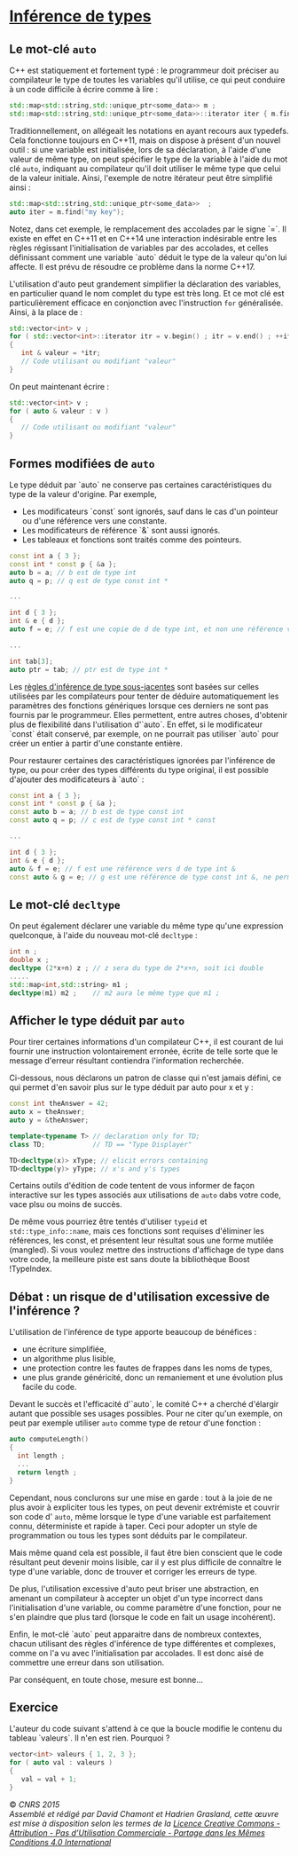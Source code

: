 # [Inférence de types](TheorieFonctionnelleConcurrente.md)

## Le mot-clé `auto`

C++ est statiquement et fortement typé : le programmeur doit préciser au compilateur le type de toutes les variables qu'il utilise, ce qui peut conduire à un code difficile à écrire comme à lire :

``` cpp
std::map<std::string,std::unique_ptr<some_data>> m ;
std::map<std::string,std::unique_ptr<some_data>>::iterator iter { m.find("my key") } ;
```

Traditionnellement, on allégeait les notations en ayant recours aux typedefs. Cela fonctionne toujours en C++11, mais on dispose à présent d'un nouvel outil : si une variable est initialisée, lors de sa déclaration, à l'aide d'une valeur de même type, on peut spécifier le type de la variable à l'aide du mot clé `auto`, indiquant au compilateur qu'il doit utiliser le même type que celui de la valeur initiale. Ainsi, l'exemple de notre itérateur peut être simplifié ainsi :

``` cpp
std::map<std::string,std::unique_ptr<some_data>>  ;
auto iter = m.find("my key");
```

Notez, dans cet exemple, le remplacement des accolades par le signe \`=\`. Il existe en effet en C++11 et en C++14 une interaction indésirable entre les règles régissant l'initialisation de variables par des accolades, et celles définissant comment une variable \`auto\` déduit le type de la valeur qu'on lui affecte. Il est prévu de résoudre ce problème dans la norme C++17.

L'utilisation d'auto peut grandement simplifier la déclaration des variables, en particulier quand le nom complet du type est très long. Et ce mot clé est particulièrement efficace en conjonction avec l'instruction `for` généralisée. Ainsi, à la place de :

``` cpp
std::vector<int> v ;
for ( std::vector<int>::iterator itr = v.begin() ; itr = v.end() ; ++itr )
{
   int & valeur = *itr;
   // Code utilisant ou modifiant "valeur"
}
```

On peut maintenant écrire :

``` cpp
std::vector<int> v ;
for ( auto & valeur : v )
{
   // Code utilisant ou modifiant "valeur"
}
```

## Formes modifiées de `auto`

Le type déduit par \`auto\` ne conserve pas certaines caractéristiques du type de la valeur d'origine. Par exemple,

  - Les modificateurs \`const\` sont ignorés, sauf dans le cas d'un pointeur ou d'une référence vers une constante.
  - Les modificateurs de référence \`&\` sont aussi ignorés.
  - Les tableaux et fonctions sont traités comme des pointeurs.

<!-- end list -->

``` cpp
const int a { 3 };
const int * const p { &a };
auto b = a; // b est de type int
auto q = p; // q est de type const int *

...

int d { 3 };
int & e { d };
auto f = e; // f est une copie de d de type int, et non une référence vers d de type int &

...

int tab[3];
auto ptr = tab; // ptr est de type int *
```

Les [règles d'inférence de type sous-jacentes](http://en.cppreference.com/w/cpp/language/template_argument_deduction#Other_contexts) sont basées sur celles utilisées par les compilateurs pour tenter de déduire automatiquement les paramètres des fonctions génériques lorsque ces derniers ne sont pas fournis par le programmeur. Elles permettent, entre autres choses, d'obtenir plus de flexibilité dans l'utilisation d'\`auto\`. En effet, si le modificateur \`const\` était conservé, par exemple, on ne pourrait pas utiliser \`auto\` pour créer un entier à partir d'une constante entière.

Pour restaurer certaines des caractéristiques ignorées par l'inférence de type, ou pour créer des types différents du type original, il est possible d'ajouter des modificateurs à \`auto\` :

``` cpp
const int a { 3 };
const int * const p { &a };
const auto b = a; // b est de type const int
const auto q = p; // c est de type const int * const

...

int d { 3 };
int & e { d };
auto & f = e; // f est une référence vers d de type int &
const auto & g = e; // g est une référence de type const int &, ne permettant pas de modifier d
```

## Le mot-clé `decltype`

On peut également déclarer une variable du même type qu'une expression quelconque, à l'aide du nouveau mot-clé `decltype` :

``` cpp
int n ;
double x ;
decltype (2*x+n) z ; // z sera du type de 2*x+n, soit ici double
.....
std::map<int,std::string> m1 ;
decltype(m1) m2 ;    // m2 aura le même type que m1 ;
```

## Afficher le type déduit par `auto`

Pour tirer certaines informations d'un compilateur C++, il est courant de lui fournir une instruction volontairement erronée, écrite de telle sorte que le message d'erreur résultant contiendra l'information recherchée.

Ci-dessous, nous déclarons un patron de classe qui n'est jamais défini, ce qui permet d'en savoir plus sur le type déduit par auto pour x et y :

``` cpp
const int theAnswer = 42;
auto x = theAnswer;
auto y = &theAnswer;

template<typename T> // declaration only for TD;
class TD;            // TD == "Type Displayer"

TD<decltype(x)> xType; // elicit errors containing
TD<decltype(y)> yType; // x's and y's types
```

Certains outils d'édition de code tentent de vous informer de façon interactive sur les types associés aux utilisations de `auto` dabs votre code, vace plsu ou moins de succès.

De même vous pourriez être tentés d'utiliser `typeid` et `std::type_info::name`, mais ces fonctions sont requises d'éliminer les références, les const, et présentent leur résultat sous une forme mutilée (mangled). Si vous voulez mettre des instructions d'affichage de type dans votre code, la meilleure piste est sans doute la bibliothèque Boost \!TypeIndex.

## Débat : un risque de d'utilisation excessive de l'inférence ?

L'utilisation de l'inférence de type apporte beaucoup de bénéfices :

  - une écriture simplifiée,
  - un algorithme plus lisible,
  - une protection contre les fautes de frappes dans les noms de types,
  - une plus grande généricité, donc un remaniement et une évolution plus facile du code.

Devant le succès et l'efficacité d'\`auto\`, le comité C++ a cherché d'élargir autant que possible ses usages possibles. Pour ne citer qu'un exemple, on peut par exemple utiliser `auto` comme type de retour d'une fonction :

``` cpp
auto computeLength()
{
  int length ;
  ...
  return length ;
}
```

Cependant, nous conclurons sur une mise en garde : tout à la joie de ne plus avoir à expliciter tous les types, on peut devenir extrémiste et couvrir son code d' `auto`, même lorsque le type d'une variable est parfaitement connu, déterministe et rapide à taper. Ceci pour adopter un style de programmation ou tous les types sont déduits par le compilateur.

Mais même quand cela est possible, il faut être bien conscient que le code résultant peut devenir moins lisible, car il y est plus difficile de connaître le type d'une variable, donc de trouver et corriger les erreurs de type.

De plus, l'utilisation excessive d'auto peut briser une abstraction, en amenant un compilateur à accepter un objet d'un type incorrect dans l'initialisation d'une variable, ou comme paramètre d'une fonction, pour ne s'en plaindre que plus tard (lorsque le code en fait un usage incohérent).

Enfin, le mot-clé \`auto\` peut apparaitre dans de nombreux contextes, chacun utilisant des règles d'inférence de type différentes et complexes, comme on l'a vu avec l'initialisation par accolades. Il est donc aisé de commettre une erreur dans son utilisation.

Par conséquent, en toute chose, mesure est bonne...

## Exercice

L'auteur du code suivant s'attend à ce que la boucle modifie le contenu du tableau \`valeurs\`. Il n'en est rien. Pourquoi ?

``` cpp
vector<int> valeurs { 1, 2, 3 };
for ( auto val : valeurs )
{
   val = val + 1;
}
```

  
  
© *CNRS 2015*  
*Assemblé et rédigé par David Chamont et Hadrien Grasland, cette œuvre est mise à disposition selon les termes de la [Licence Creative Commons - Attribution - Pas d’Utilisation Commerciale - Partage dans les Mêmes Conditions 4.0 International](http://creativecommons.org/licenses/by-nc-sa/4.0/)*
